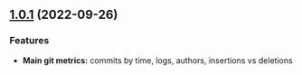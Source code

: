 ## [1.0.1](https://github.com/darul75/git_dash/releases/tag/v1.0.1) (2022-09-26)

### Features

* **Main git metrics:** commits by time, logs, authors, insertions vs deletions
